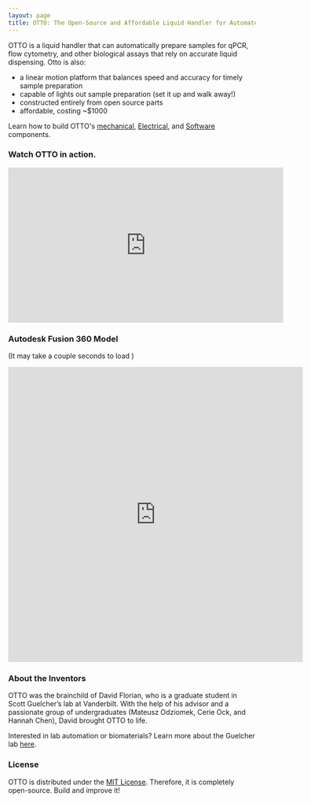 ```yaml
---
layout: page
title: OTTO: The Open-Source and Affordable Liquid Handler for Automated Micropipetting
---
```


OTTO is a liquid handler that can automatically prepare samples for qPCR, flow cytometry, and other biological assays that rely on accurate liquid dispensing. Otto is also:
* a linear motion platform that balances speed and accuracy for timely sample preparation
* capable of lights out sample preparation (set it up and walk away!)
* constructed entirely from open source parts
* affordable, costing ~$1000 

Learn how to build OTTO's [<i class="fad fa-cogs"></i> mechanical](/mechanical), [<i class="fas fa-outlet"></i> Electrical](/electrical), and [<i class="fad fa-code"></i> Software](/software) components.

### <i class="fab fa-youtube"></i> Watch OTTO in action.

<iframe width="560" height="315" src="https://www.youtube.com/embed/35Zv_xLzYRs" frameborder="0" allow="accelerometer; autoplay; encrypted-media; gyroscope; picture-in-picture" allowfullscreen></iframe>

### <i class="fas fa-cube"></i> Autodesk Fusion 360 Model 

(It may take a couple seconds to load <i class="fad fa-spinner"></i>)
<iframe src="https://myhub.autodesk360.com/ue2df3503/shares/public/SH56a43QTfd62c1cd96832754d64d89c2831?mode=embed" width="600" height="600" allowfullscreen="true" webkitallowfullscreen="true" mozallowfullscreen="true"  frameborder="0"></iframe>

### <i class="fas fa-users"></i> About the Inventors
OTTO was the brainchild of David Florian, who is a graduate student in Scott Guelcher’s lab at Vanderbilt. With the help of his advisor and a passionate group of undergraduates (Mateusz Odziomek, Cerie Ock, and Hannah Chen), David brought OTTO to life.

Interested in lab automation or biomaterials? Learn more about the Guelcher lab [here](https://my.vanderbilt.edu/guelcherlab/).


### <i class="fad fa-file-certificate"></i> License
OTTO is distributed under the [MIT License](https://github.com/DrD-Flo/OTTO/blob/master/LICENSE). Therefore, it is completely open-source. Build and improve it!

